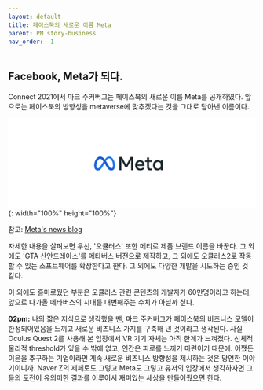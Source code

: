 ```yaml
---
layout: default
title: 페이스북의 새로운 이름 Meta
parent: PM story-business
nav_order: -1
---
```


## Facebook, Meta가 되다.

Connect 2021에서 마크 주커버그는 페이스북의 새로운 이름 Meta를 공개하였다. 앞으로는 페이스북의 방향성을 metaverse에 맞추겠다는 것을 그대로 담아낸 이름이다.

![Facebook's new logo, META](../../assets/images/posts/2021-10-31_meta_logo.png){: width="100%" height="100%"}

참고: [Meta's news blog](https://about.fb.com/news/2021/10/facebook-company-is-now-meta/)

자세한 내용을 살펴보면 우선, '오큘러스' 또한 메티로 제품 브랜드 이름을 바꾼다.
그 외에도 'GTA 산안드레아스'를 메타버스 버전으로 제작하고, 그 외에도 오큘러스2로 작동할 수 있는 소프트웨어를 확장한다고 한다. 그 외에도 다양한 개발을 시도하는 중인 것 같다.

이 외에도 흥미로웠던 부분은 오큘러스 관련 콘텐츠의 개발자가 60만명이라고 하는데, 앞으로 다가올 메타버스의 시대를 대변해주는 수치가 아닐까 싶다.  

**02pm:** 나의 짧은 지식으로 생각했을 땐, 마크 주커버그가 페이스북의 비즈니스 모델이 한정되어있음을 느끼고 새로운 비즈니스 가지를 구축해 낸 것이라고 생각된다. 사실 Oculus Quest 2를 사용해 본 입장에서 VR 기기 자체는 아직 한계가 느껴졌다. 신체적 물리적 threshold가 있을 수 밖에 없고, 인간은 피로를 느끼기 마련이기 때문에. 어쨌든 이윤을 추구하는 기업이라면 계속 새로운 비즈니스 방향성을 제시하는 것은 당연한 이야기이니까. Naver Z의 제페토도 그렇고 Meta도 그렇고 유저의 입장에서 생각하자면 그들의 도전이 유의미한 결과를 이루어서 재미있는 세상을 만들어줬으면 한다.